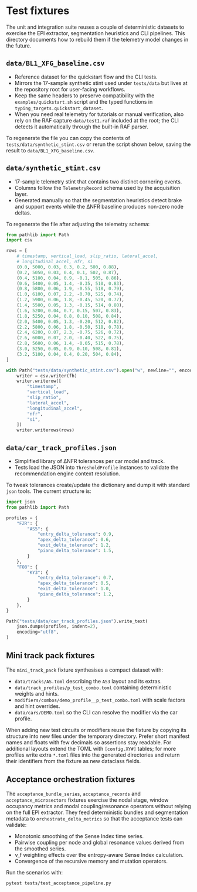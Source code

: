 # Test fixtures

The unit and integration suite reuses a couple of deterministic datasets to
exercise the EPI extractor, segmentation heuristics and CLI pipelines.  This
directory documents how to rebuild them if the telemetry model changes in the
future.

## `data/BL1_XFG_baseline.csv`

* Reference dataset for the quickstart flow and the CLI tests.
* Mirrors the 17-sample synthetic stint used under `tests/data` but lives at
  the repository root for user-facing workflows.
* Keep the same headers to preserve compatibility with the
  `examples/quickstart.sh` script and the typed functions in
  `typing_targets.quickstart_dataset`.
* When you need real telemetry for tutorials or manual verification, also rely
  on the RAF capture ``data/test1.raf`` included at the root; the CLI detects it
  automatically through the built-in RAF parser.

To regenerate the file you can copy the contents of
`tests/data/synthetic_stint.csv` or rerun the script shown below, saving the
result to `data/BL1_XFG_baseline.csv`.

## `data/synthetic_stint.csv`

* 17-sample telemetry stint that contains two distinct cornering events.
* Columns follow the `TelemetryRecord` schema used by the acquisition layer.
* Generated manually so that the segmentation heuristics detect brake and
  support events while the ΔNFR baseline produces non-zero node deltas.

To regenerate the file after adjusting the telemetry schema:

```python
from pathlib import Path
import csv

rows = [
    # timestamp, vertical_load, slip_ratio, lateral_accel,
    # longitudinal_accel, nfr, si
    (0.0, 5000, 0.03, 0.3, 0.2, 500, 0.88),
    (0.2, 5050, 0.03, 0.4, 0.1, 502, 0.87),
    (0.4, 5100, 0.04, 0.9, -0.1, 505, 0.86),
    (0.6, 5400, 0.05, 1.4, -0.35, 510, 0.83),
    (0.8, 5800, 0.06, 1.9, -0.55, 518, 0.79),
    (1.0, 6100, 0.07, 2.2, -0.70, 525, 0.74),
    (1.2, 5900, 0.06, 1.8, -0.45, 520, 0.77),
    (1.4, 5500, 0.05, 1.3, -0.15, 514, 0.80),
    (1.6, 5200, 0.04, 0.7, 0.15, 507, 0.83),
    (1.8, 5250, 0.04, 0.8, 0.10, 508, 0.84),
    (2.0, 5400, 0.05, 1.3, -0.20, 512, 0.82),
    (2.2, 5800, 0.06, 1.8, -0.50, 518, 0.78),
    (2.4, 6200, 0.07, 2.3, -0.75, 526, 0.72),
    (2.6, 6000, 0.07, 2.0, -0.40, 522, 0.75),
    (2.8, 5600, 0.06, 1.4, -0.05, 515, 0.78),
    (3.0, 5250, 0.05, 0.9, 0.10, 508, 0.81),
    (3.2, 5100, 0.04, 0.4, 0.20, 504, 0.84),
]

with Path("tests/data/synthetic_stint.csv").open("w", newline="", encoding="utf8") as fh:
    writer = csv.writer(fh)
    writer.writerow([
        "timestamp",
        "vertical_load",
        "slip_ratio",
        "lateral_accel",
        "longitudinal_accel",
        "nfr",
        "si",
    ])
    writer.writerows(rows)
```

## `data/car_track_profiles.json`

* Simplified library of ΔNFR tolerances per car model and track.
* Tests load the JSON into `ThresholdProfile` instances to validate the
  recommendation engine context resolution.

To tweak tolerances create/update the dictionary and dump it with standard
`json` tools.  The current structure is:

```python
import json
from pathlib import Path

profiles = {
    "FZR": {
        "AS5": {
            "entry_delta_tolerance": 0.9,
            "apex_delta_tolerance": 0.6,
            "exit_delta_tolerance": 1.2,
            "piano_delta_tolerance": 1.5,
        }
    },
    "FO8": {
        "KY3": {
            "entry_delta_tolerance": 0.7,
            "apex_delta_tolerance": 0.5,
            "exit_delta_tolerance": 1.0,
            "piano_delta_tolerance": 1.2,
        }
    },
}

Path("tests/data/car_track_profiles.json").write_text(
    json.dumps(profiles, indent=2),
    encoding="utf8",
)
```

## Mini track pack fixtures

The `mini_track_pack` fixture synthesises a compact dataset with:

* `data/tracks/AS.toml` describing the `AS3` layout and its extras.
* `data/track_profiles/p_test_combo.toml` containing deterministic weights and hints.
* `modifiers/combos/demo_profile__p_test_combo.toml` with scale factors and hint overrides.
* `data/cars/DEMO.toml` so the CLI can resolve the modifier via the car profile.

When adding new test circuits or modifiers reuse the fixture by copying its
structure into new files under the temporary directory. Prefer short manifest
names and floats with few decimals so assertions stay readable. For additional
layouts extend the TOML with `[config.XY#]` tables; for more profiles write extra
`*.toml` files into the generated directories and return their identifiers from
the fixture as new dataclass fields.

## Acceptance orchestration fixtures

The `acceptance_bundle_series`, `acceptance_records` and
`acceptance_microsectors` fixtures exercise the nodal stage, window occupancy
metrics and modal coupling/resonance operators without relying on the full EPI
extractor.  They feed deterministic bundles and segmentation metadata to
`orchestrate_delta_metrics` so that the acceptance tests can validate:

* Monotonic smoothing of the Sense Index time series.
* Pairwise coupling per node and global resonance values derived from the
  smoothed series.
* ν_f weighting effects over the entropy-aware Sense Index calculation.
* Convergence of the recursive memory and mutation operators.

Run the scenarios with:

```bash
pytest tests/test_acceptance_pipeline.py
```
